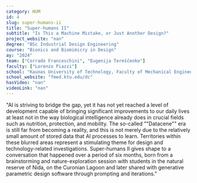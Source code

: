```yaml
---
category: HUM
id: 4
slug: super-humans-ii
title: "Super-humans II"
subtitle: "Is This a Machine Mistake, or Just Another Design?"
project_website: "nan"
degree: "BSc Industrial Design Engineering"
course: "Bionics and Biomimicry in Design"
ay: "2024"
team: ["Corrado Franceschini", "Eugenija Tereščenko"]
faculty: ["Lorenzo Piazzi"]
school: "Kaunas University of Technology, Faculty of Mechanical Engineering and Design, KTU Design Centre, Kaunas, Lithuania"
school_website: "fmed.ktu.edu/dc"
hasVideo: "nan"
videoLink: "nan"
---
```


"AI is striving to bridge the gap, yet it has not yet reached a level of development capable of bringing significant improvements to our daily lives at least not in the way biological intelligence already does in crucial fields such as nutrition, protection, and mobility. The so-called ""Datacene"" era is still far from becoming a reality, and this is not merely due to the relatively small amount of stored data that AI processes to learn. Territories within these blurred areas represent a stimulating theme for design and technology-related investigations. Super-humans II gives shape to a conversation that happened over a period of six months, born from a brainstorming and nature-exploration session with students in the natural reserve of Nida, on the Curonian Lagoon and later shared with generative parametric design software through prompting and iterations."
